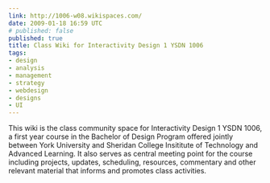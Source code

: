 ```yaml
---
link: http://1006-w08.wikispaces.com/
date: 2009-01-18 16:59 UTC
# published: false
published: true
title: Class Wiki for Interactivity Design 1 YSDN 1006
tags:
- design
- analysis
- management
- strategy
- webdesign
- designs
- UI
---
```


This wiki is the class community space for Interactivity Design 1 YSDN 1006, a first year course in the Bachelor of Design Program offered jointly between York University and Sheridan College Insititute of Technology and Advanced Learning. It also serves as central meeting point for the course including projects, updates, scheduling, resources, commentary and other relevant material that informs and promotes class activities.
